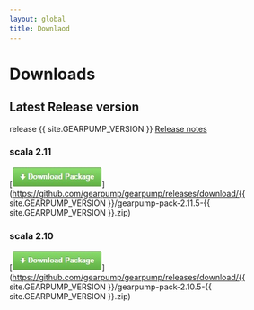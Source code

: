 ```yaml
---
layout: global
title: Downlaod
---
```


# Downloads

## Latest Release version

release {{ site.GEARPUMP_VERSION }}  [Release notes](https://github.com/gearpump/gearpump/releases)

### scala 2.11
[![Scala 2.11 Build](img/download.jpg)](https://github.com/gearpump/gearpump/releases/download/{{ site.GEARPUMP_VERSION }}/gearpump-pack-2.11.5-{{ site.GEARPUMP_VERSION }}.zip)

### scala 2.10
[![Scala 2.10 Build](img/download.jpg)](https://github.com/gearpump/gearpump/releases/download/{{ site.GEARPUMP_VERSION }}/gearpump-pack-2.10.5-{{ site.GEARPUMP_VERSION }}.zip)
